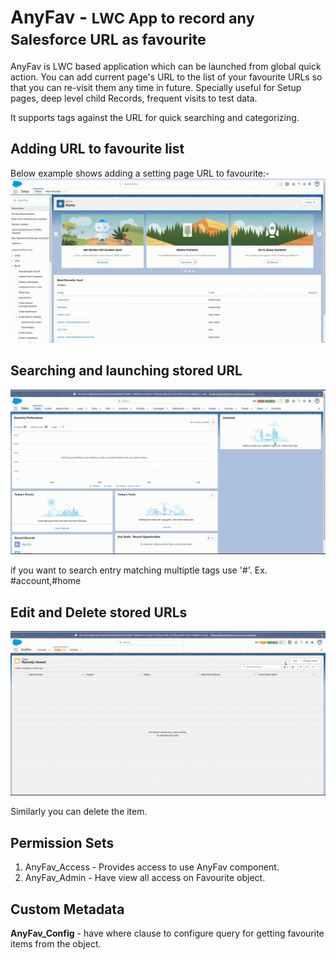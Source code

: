 # AnyFav - <span style="font-size:smaller;">LWC App to record any Salesforce URL as favourite </span>
AnyFav is LWC based application which can be launched from global quick action. You can add current page's URL to the list of your favourite URLs so that you can re-visit them any time in future. Specially useful for Setup pages, deep level child Records, frequent visits to test data.   

It supports tags against the URL for quick searching and categorizing.

## Adding URL to favourite list
Below example shows adding a setting page URL to favourite:-
![](/assets/add_favourite.gif)

## Searching and launching stored URL
![](/assets/searching_favourite_by_tag.gif)

if you want to search entry matching multiptle tags use '#'. Ex. #account,#home
## Edit and Delete stored URLs
![](/assets/edit_favourite_item.gif)

Similarly you can delete the item.

## Permission Sets
1) AnyFav_Access - Provides access to use AnyFav component.
2) AnyFav_Admin - Have view all access on Favourite object.

## Custom Metadata
<strong>AnyFav_Config</strong> - have where clause to configure query for getting favourite items from the object.

